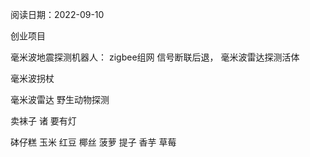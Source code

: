 阅读日期：2022-09-10


创业项目


毫米波地震探测机器人：
zigbee组网  信号断联后退， 毫米波雷达探测活体

毫米波拐杖

毫米波雷达 野生动物探测

卖袜子 诸 要有灯



砵仔糕 玉米 红豆 椰丝 菠萝 提子 香芋 草莓


